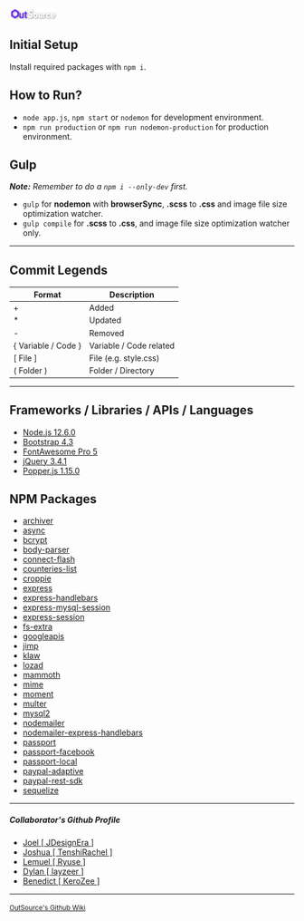 [![OutSource](https://github.com/JDesignEra/outsource/blob/master/public/img/logo/darker.png)](https://github.com/JDesignEra/outsource)

## Initial Setup
Install required packages with `npm i`.

## How to Run?
* `node app.js`, `npm start` or `nodemon` for development environment.
* `npm run production` or `npm run nodemon-production` for production environment.

## Gulp
_**Note:** Remember to do a `npm i --only-dev` first._
* `gulp` for **nodemon** with **browserSync**, **.scss** to **.css** and image file size optimization watcher.
* `gulp compile` for **.scss** to **.css**, and image file size optimization watcher only.

***

## Commit Legends
| Format | Description |
|--------|-------------|
| + | Added |
| * | Updated |
| - | Removed |
| { Variable / Code } | Variable / Code related
| \[ File ] | File (e.g. style.css) |
| ( Folder ) | Folder / Directory |

***

## Frameworks / Libraries / APIs / Languages
* [Node.js 12.6.0](https://nodejs.org/en/)
* [Bootstrap 4.3](https://getbootstrap.com/)
* [FontAwesome Pro 5](https://fontawesome.com/)
* [jQuery 3.4.1](https://jquery.com/)
* [Popper.js 1.15.0](https://popper.js.org/)

## NPM Packages
* [archiver](https://www.npmjs.com/package/archiver)
* [async](https://www.npmjs.com/package/async)
* [bcrypt](https://www.npmjs.com/package/bcrypt)
* [body-parser](https://www.npmjs.com/package/body-parser)
* [connect-flash](https://www.npmjs.com/package/connect-flash)
* [counteries-list](https://www.npmjs.com/package/countries-list)
* [croppie](https://www.npmjs.com/package/croppie)
* [express](https://www.npmjs.com/package/express)
* [express-handlebars](https://www.npmjs.com/package/express-handlebars)
* [express-mysql-session](https://www.npmjs.com/package/express-mysql-session)
* [express-session](https://www.npmjs.com/package/express-session)
* [fs-extra](https://www.npmjs.com/package/fs-extra)
* [googleapis](https://www.npmjs.com/package/googleapis)
* [jimp](https://www.npmjs.com/package/jimp)
* [klaw](https://www.npmjs.com/package/klaw)
* [lozad](https://www.npmjs.com/package/lozad)
* [mammoth](https://www.npmjs.com/package/mammoth)
* [mime](https://www.npmjs.com/package/mime)
* [moment](https://www.npmjs.com/package/moment)
* [multer](https://www.npmjs.com/package/multer)
* [mysql2](https://www.npmjs.com/package/mysql2)
* [nodemailer](https://www.npmjs.com/package/nodemailer)
* [nodemailer-express-handlebars](https://www.npmjs.com/package/nodemailer-express-handlebars)
* [passport](https://www.npmjs.com/package/passport)
* [passport-facebook](https://www.npmjs.com/package/passport-facebook)
* [passport-local](https://www.npmjs.com/package/passport-local)
* [paypal-adaptive](https://www.npmjs.com/package/paypal-adaptive)
* [paypal-rest-sdk](https://www.npmjs.com/package/paypal-rest-sdk)
* [sequelize](https://www.npmjs.com/package/sequelize)

***

##### Collaborator's Github Profile
* [Joel [ JDesignEra ]](https://github.com/JDesignEra)
* [Joshua [ TenshiRachel ]](https://github.com/TenshiRachel)
* [Lemuel [ Ryuse ]](https://github.com/Ryuse)
* [Dylan [ layzeer ]](https://github.com/layzeer)
* [Benedict [ KeroZee ]](https://github.com/KeroZee)

***

<small>[OutSource's Github Wiki](https://github.com/JDesignEra/outsource/wiki)</small>
